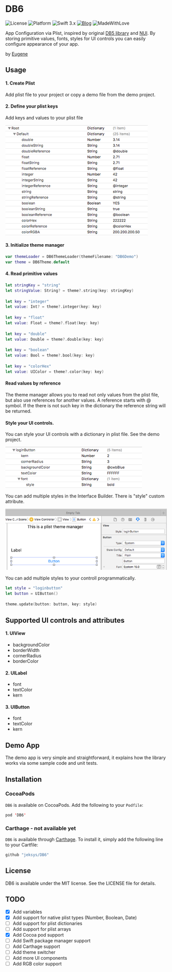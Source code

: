 # DB6

![License](https://img.shields.io/badge/License-MIT-lightgrey.svg)
![Platform](https://img.shields.io/badge/Platforms-iOS-red.svg)
![Swift 3.x](https://img.shields.io/badge/Swift-3.x-blue.svg) 
[![Blog](https://img.shields.io/badge/Blog-jeksys.github.io-blue.svg)](https://jeksys.github.io/)
![MadeWithLove](https://img.shields.io/badge/Made%20with%20%E2%9D%A4-Canada-red.svg)

App Configuration via Plist, inspired by original [DB5 library](https://github.com/brentsimmons/DB5) and [NUI](https://github.com/tombenner/nui). By storing primitive values, fonts, styles for UI controls you can easily configure appearance of your app. 

by [Eugene](https://jeksys.github.io/)

## Usage

#### 1. Create Plist
Add plist file to your project or copy a demo file from the demo project. 

#### 2. Define your plist keys
Add keys and values to your plist file

![](./Images/1_plistValues.png)

#### 3. Initialize theme manager

```swift
var themeLoader = DB6ThemeLoader(themeFilename: "DB6Demo")
var theme = DB6Theme.default
```

#### 4. Read primitive values

```swift
let stringKey = "string"
let stringValue: String? = theme?.string(key: stringKey)

let key = "integer"
let value: Int? = theme?.integer(key: key)

let key = "float"
let value: Float = theme?.float(key: key)

let key = "double"
let value: Double = theme?.double(key: key)

let key = "boolean"
let value: Bool = theme?.bool(key: key)

let key = "colorHex"
let value: UIColor = theme?.color(key: key)
```

#### Read values by reference

The theme manager allows you to read not only values from the plist file, but also use references for another values. A reference starts with @ symbol. If the there is not such key in the dictionary the reference string will be returned. 


#### Style your UI controls. 

You can style your UI controls with a dictionary in plist file. See the demo project. 

![](./Images/2_plistUIButton.png)

You can add multiple styles in the Interface Builder. There is "style" custom  attribute.

![](./Images/3_ib_uibutton.png)

You can add multiple styles to your controll programmatically. 

```swift
let style = "loginbutton"
let button = UIButton()

theme.update(button: button, key: style)
```

## Supported UI controls and attributes

#### 1. UIView

- backgroundColor
- borderWidth
- cornerRadius
- borderColor


#### 2. UILabel

- font
- textColor
- kern


#### 3. UIButton
- font
- textColor
- kern


## Demo App
The demo app is very simple and straightforward, it explains how the library works via some sample code and unit tests.


## Installation

### CocoaPods

`DB6` is available on CocoaPods.
Add the following to your `Podfile`:

```swift
pod 'DB6'
```

### Carthage - not available yet
`DB6` is available through [Carthage](https://github.com/Carthage/Carthage). To install it, simply add the following line to your Cartfile:

```swift
github "jeksys/DB6"
```

## License

DB6 is available under the MIT license. See the LICENSE file for details.


## TODO 

- [x] Add variables
- [x] Add support for native plist types (Number, Boolean, Date)
- [ ] Add support for plist dictionaries
- [ ] Add support for plist arrays
- [x] Add Cocoa pod support
- [ ] Add Swift package manager support
- [ ] Add Carthage support
- [ ] Add theme switcher
- [ ] Add more UI components
- [ ] Add RGB color support
